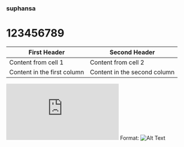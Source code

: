 ### suphansa
# 123456789
First Header | Second Header
------------ | -------------
Content from cell 1 | Content from cell 2
Content in the first column | Content in the second column
![GitHub Logo](https://www.livescience.com/27319-cheetahs.html)
Format: ![Alt Text](url)
